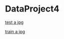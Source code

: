 # DataProject4

[test a jpg](https://github.com/racasc/DataProject4/blob/main/test_jpg.ipynb)

[train a jpg](https://github.com/racasc/DataProject4/blob/main/train_jpg.ipynb)
